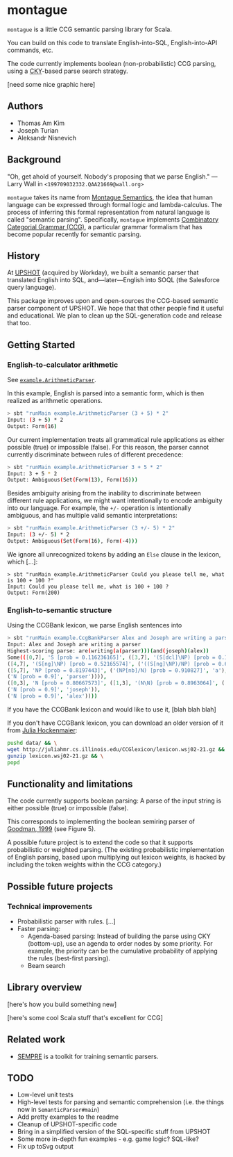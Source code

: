 montague
========

`montague` is a little CCG semantic parsing library for Scala.

You can build on this code to translate English-into-SQL,
English-into-API commands, etc.

The code currently implements boolean (non-probabilistic) CCG
parsing, using a [CKY](https://en.wikipedia.org/wiki/CYK_algorithm)-based
parse search strategy.

[need some nice graphic here]

Authors
-------

* Thomas Am Kim
* Joseph Turian
* Aleksandr Nisnevich

Background
----------

"Oh, get ahold of yourself. Nobody's proposing that we parse English."
— Larry Wall in `<199709032332.QAA21669@wall.org>`

`montague` takes its name from [Montague
Semantics](https://en.wikipedia.org/wiki/Montague_grammar), the
idea that human language can be expressed through formal logic and
lambda-calculus. The process of inferring this formal representation
from natural language is called "semantic parsing". Specifically,
`montague` implements [Combinatory Categorial Grammar
(CCG)](https://en.wikipedia.org/wiki/Combinatory_categorial_grammar), a
particular grammar formalism that has become popular recently for
semantic parsing.

History
-------

At [UPSHOT](http://blogs.workday.com/workday-acquires-upshot/)
(acquired by Workday), we built a semantic parser that translated
English into SQL, and—later—English into SOQL (the Salesforce query
language).

This package improves upon and open-sources the CCG-based semantic
parser component of UPSHOT. We hope that that other people find it
useful and educational. We plan to clean up the SQL-generation code
and release that too.

Getting Started
---------------

### English-to-calculator arithmetic

See [`example.ArithmeticParser`](https://ghe.megaleo.com/upshot/montague/blob/master/src/main/scala/example/ArithmeticParser.scala).

In this example, English is parsed into a semantic form, which is
then realized as arithmetic operations.

```sh
> sbt "runMain example.ArithmeticParser (3 + 5) * 2"
Input: (3 + 5) * 2
Output: Form(16)
```

Our current implementation treats all grammatical rule applications
as either possible (true) or impossible (false).  For this reason,
the parser cannot currently discriminate between rules of different
precedence:

```sh
> sbt "runMain example.ArithmeticParser 3 + 5 * 2"
Input: 3 + 5 * 2
Output: Ambiguous(Set(Form(13), Form(16)))
```

Besides ambiguity arising from the inability to discriminate between
different rule applications, we might want intentionally to encode
ambiguity into our language. For example, the `+/-` operation is
intentionally ambiguous, and has multiple valid semantic
interpretations:

```sh
> sbt "runMain example.ArithmeticParser (3 +/- 5) * 2"
Input: (3 +/- 5) * 2
Output: Ambiguous(Set(Form(16), Form(-4)))
```

We ignore all unrecognized tokens by adding an `Else` clause in the
lexicon, which [...]:

```
> sbt "runMain example.ArithmeticParser Could you please tell me, what is 100 + 100 ?"
Input: Could you please tell me, what is 100 + 100 ?
Output: Form(200)
```

### English-to-semantic structure

Using the CCGBank lexicon, we parse English sentences into

```sh
> sbt "runMain example.CcgBankParser Alex and Joseph are writing a parser"
Input: Alex and Joseph are writing a parser
Highest-scoring parse: are(writing(a(parser)))(and(joseph)(alex))
Some(([0,7], 'S [prob = 0.116236165]', ([3,7], '(S[dcl]\NP) [prob = 0.1440928]', ('((S[dcl]\NP)/(S[ng]\NP)) [prob = 0.276222]', 'are'),
([4,7], '(S[ng]\NP) [prob = 0.52165574]', ('((S[ng]\NP)/NP) [prob = 0.636364]', 'writing'),
([5,7], 'NP [prob = 0.8197443]', ('(NP[nb]/N) [prob = 0.910827]', 'a'),
('N [prob = 0.9]', 'parser')))),
([0,3], 'N [prob = 0.80667573]', ([1,3], '(N\N) [prob = 0.8963064]', ('((X\X)/X) [prob = 0.995896]', 'and'),
('N [prob = 0.9]', 'joseph')),
('N [prob = 0.9]', 'alex'))))
```

If you have the CCGBank lexicon and would like to use it, [blah
blah blah]

If you don't have CCGBank lexicon, you can download an older version
of it from [Julia
Hockenmaier](http://juliahmr.cs.illinois.edu/CCGlexicon/):

```sh
pushd data/ && \
wget http://juliahmr.cs.illinois.edu/CCGlexicon/lexicon.wsj02-21.gz && \
gunzip lexicon.wsj02-21.gz && \
popd
```

Functionality and limitations
-----------------------------

The code currently supports boolean parsing: A parse of the input
string is either possible (true) or impossible (false).

This corresponds to implementing the boolean semiring parser of
[Goodman, 1999](http://www.aclweb.org/anthology/J99-4004) (see
Figure 5).

A possible future project is to extend the code so that it supports
probabilistic or weighted parsing. (The existing probabilistic
implementation of English parsing, based upon multiplying out lexicon
weights, is hacked by including the token weights within the CCG
category.)

Possible future projects
------------------------

### Technical improvements

* Probabilistic parser with rules. [...]
* Faster parsing:
	* Agenda-based parsing: Instead of building the parse using
	CKY (bottom-up), use an agenda to order nodes by some
	priority. For example, the priority can be the cumulative
	probability of applying the rules (best-first parsing).
	* Beam search

Library overview
----------------

[here's how you build something new]

[here's some cool Scala stuff that's excellent for CCG]

Related work
------------

* [SEMPRE](http://www-nlp.stanford.edu/software/sempre/) is a toolkit
for training semantic parsers.

TODO
----

- Low-level unit tests
- High-level tests for parsing and semantic comprehension (i.e. the
things now in `SemanticParser#main`)
- Add pretty examples to the readme
- Cleanup of UPSHOT-specific code
- Bring in a simplified version of the SQL-specific stuff from UPSHOT
- Some more in-depth fun examples - e.g. game logic? SQL-like?
- Fix up toSvg output
